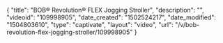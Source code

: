 {
    "title": "BOB&reg; Revolution&reg; FLEX Jogging Stroller",
    "description": "",
    "videoid": "109998905",
    "date_created": "1502524217",
    "date_modified": "1504803610",
    "type": "captivate",
    "layout": "video",
    "url": "\/v\/bob-revolution-flex-jogging-stroller\/109998905"
}